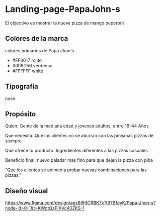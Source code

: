 # Landing-page-PapaJohn-s

El  objectivo es mostrar la nueva pizza de mango peperoni

## Colores de la marca

colores primarios de Papa Jhon's

- #FF0017 rojito
- #006D56 verdeosc
- #FFFFFF white

## Tipografía

nose

## Propósito

Quien: Gente de la mediana edad y jovenes adultos, entre 18-44 Años

Que necesita: Que los clientes no se aburran con las pmismas pizzas de siempre

Que ofrece tu producto: Ingredientes diferentes a las pizzas casuales

Beneficio final: nuevo paladar mas fino para que dejen la pizza con piña

"Que los clientes se animen a probar nuevas combinaciones para las pizzas."

## Diseño visual

https://www.figma.com/design/agz89h1ORBK7kTt97B1eyK/Papa-Jhon-s?node-id=0-1&t=KWgtQzPlXVc40ZKS-1